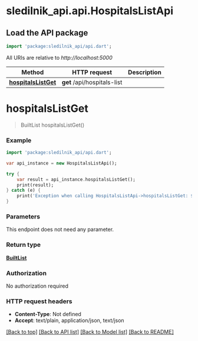 # sledilnik_api.api.HospitalsListApi

## Load the API package
```dart
import 'package:sledilnik_api/api.dart';
```

All URIs are relative to *http://localhost:5000*

Method | HTTP request | Description
------------- | ------------- | -------------
[**hospitalsListGet**](HospitalsListApi.md#hospitalsListGet) | **get** /api/hospitals-list | 


# **hospitalsListGet**
> BuiltList<Hospital> hospitalsListGet()



### Example 
```dart
import 'package:sledilnik_api/api.dart';

var api_instance = new HospitalsListApi();

try { 
    var result = api_instance.hospitalsListGet();
    print(result);
} catch (e) {
    print('Exception when calling HospitalsListApi->hospitalsListGet: $e\n');
}
```

### Parameters
This endpoint does not need any parameter.

### Return type

[**BuiltList<Hospital>**](Hospital.md)

### Authorization

No authorization required

### HTTP request headers

 - **Content-Type**: Not defined
 - **Accept**: text/plain, application/json, text/json

[[Back to top]](#) [[Back to API list]](../README.md#documentation-for-api-endpoints) [[Back to Model list]](../README.md#documentation-for-models) [[Back to README]](../README.md)

